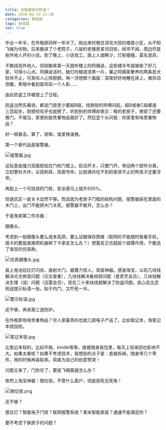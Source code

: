 ```yaml
---
title: 出租屋如何防盗？
date: 2016-02-13 21:36
categories: 新技能
tags: 新技能
toc: true
---
```

毕业一年半，在外租房同样一年半了。刚出来时租住深宅大院的楼盘小区，从不知飞贼为何物。后来搬进了个老院子，八层的老楼房紧邻旧街，闹市不闻，周边尽是些外地人开的小店。到了晚上，小店收工，路上人烟稀少，灯影幢幢，莫名诡异。

不敢歧视外地人，但刚搬来第一天就听楼上的阿姨说，这栋楼半年就被偷了好几家，可得小心点。阿姨说话时，缺灯的楼道漆黑一片，兼之阿姨家豢养的两条恶犬狂吠不止，可真叫人心惊胆颤。再一浮想那个画面：深夜好好地睡在床上，被异动惊醒，黑暗中看到窗帘前一个人影……

由此防盗工作被提上了日程。

防盗当然先看锁。都说门锁至少要超B级，找换锁的师傅问起，超B或者C级都是三百起步。刚想咬咬牙也就换了，听到别的师傅却表示：租的老房子，换锁了还要换门，不值当，家里别放贵重物品就好了。然后歪个头问我：你家里有啥贵重物品？

好一顿暴击。算了，锁嘛，谁爱换谁换。

第一个替代品是报警器。

![报警器.jpg](http://upload-images.jianshu.io/upload_images/29336-e1603bebbe28cba5.jpg?imageMogr2/auto-orient/strip%7CimageView2/2/w/1240)

这玩意由强力双面胶贴在门和门框上。启动开关，只要门开，带动两个部件分离，立刻警铃大作，尖锐刺耳，简直夺命，比刚满月吃不到奶夜哭不止的熊孩子还要浮夸。

再配上一个可挂锁的门栓，安全感马上提升500%。

但是区区一层关卡显然不够。而且因为老房子门框的结构问题，报警器装在里面的木门上，出门不能把木门关死，报警器不敢开。怎么办？

于是淘来第二件杀器：

摄像头。

考虑到一般摄像头要么成本高昂，要么证据保存困难（联网的不能随时查看手机，插卡的要是直接把机器摔了卡拿走怎么办？）想着反正也就起个威慑作用，干脆选了淘宝的仿真款。

![仿真摄像头.jpg](http://upload-images.jianshu.io/upload_images/29336-cc308d419d35c433.jpg?imageMogr2/auto-orient/strip%7CimageView2/2/w/1240)

装上电池后红灯闪烁，直射大门，威慑力惊人，简直神器。感谢淘宝，以前几块钱解决论文修改问题（论文查重），几块钱解决看视频问题（爱奇艺会员），几块钱解决生理（误）问题（迅雷会员），现在二十来块钱就解决了防盗问题。良心店主还附送提示标语一张，贴于内门，又吓死一半。

![警示标语.jpg](http://upload-images.jianshu.io/upload_images/29336-54d11b065176238c.jpg?imageMogr2/auto-orient/strip%7CimageView2/2/w/1240)

还不够，再来第三道防护。

在外租房有啥贵重物品？穷人家最贵的也就几部电子产品了。比如笔记本，淘笔记本锁加防。

![笔记本锁.jpg](http://upload-images.jianshu.io/upload_images/29336-25f40198688f2050.jpg?imageMogr2/auto-orient/strip%7CimageView2/2/w/1240)

比笔记本轻的，比如平板、kindle等等，直接随身装包里，每天上班来回也影响不大。如果太重呢？如果不考虑技术，我想到的点子是：直接拆掉。随身带几个零件，用的时候再装起来。简直为自己的创意赞哭！

问题又来了，门防住了，要是飞贼窗遁怎么办？

依然上淘宝神器：限位锁。不管什么窗户，彻底锁死无死角！

![限位锁.png](http://upload-images.jianshu.io/upload_images/29336-fc31da9c3663f181.png?imageMogr2/auto-orient/strip%7CimageView2/2/w/1240)

还不够？

感应灯？智能电子门锁？联网报警系统？某米智能家装？通通不能满足你？

要不考虑下换房子的问题？
